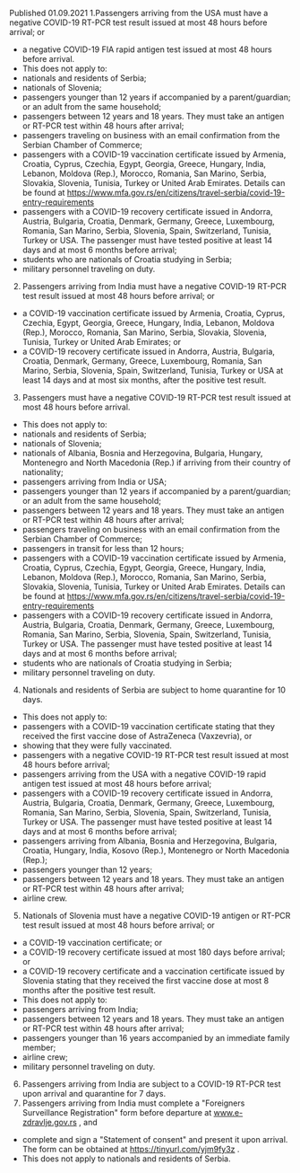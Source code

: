 Published 01.09.2021
1.Passengers arriving from the USA must have a negative COVID-19 RT-PCR test result issued at most 48 hours before arrival; or
- a negative COVID-19 FIA rapid antigen test issued at most 48 hours before arrival.
- This does not apply to:
- nationals and residents of Serbia;
- nationals of Slovenia;
- passengers younger than 12 years if accompanied by a parent/guardian; or an adult from the same household;
- passengers between 12 years and 18 years. They must take an antigen or RT-PCR test within 48 hours after arrival;
- passengers traveling on business with an email confirmation from the Serbian Chamber of Commerce;
- passengers with a COVID-19 vaccination certificate issued by Armenia, Croatia, Cyprus, Czechia, Egypt, Georgia, Greece, Hungary, India, Lebanon, Moldova (Rep.), Morocco, Romania, San Marino, Serbia, Slovakia, Slovenia, Tunisia, Turkey or United Arab Emirates. Details can be found at <a href="https://www.mfa.gov.rs/en/citizens/travel-serbia/covid-19-entry-requirements">https://www.mfa.gov.rs/en/citizens/travel-serbia/covid-19-entry-requirements</a>
- passengers with a COVID-19 recovery certificate issued in Andorra, Austria, Bulgaria, Croatia, Denmark, Germany, Greece, Luxembourg, Romania, San Marino, Serbia, Slovenia, Spain, Switzerland, Tunisia, Turkey or USA. The passenger must have tested positive at least 14 days and at most 6 months before arrival;
- students who are nationals of Croatia studying in Serbia;
- military personnel traveling on duty.
2. Passengers arriving from India must have a negative COVID-19 RT-PCR test result issued at most 48 hours before arrival; or
- a COVID-19 vaccination certificate issued by Armenia, Croatia, Cyprus, Czechia, Egypt, Georgia, Greece, Hungary, India, Lebanon, Moldova (Rep.), Morocco, Romania, San Marino, Serbia, Slovakia, Slovenia, Tunisia, Turkey or United Arab Emirates; or
- a COVID-19 recovery certificate issued in Andorra, Austria, Bulgaria, Croatia, Denmark, Germany, Greece, Luxembourg, Romania, San Marino, Serbia, Slovenia, Spain, Switzerland, Tunisia, Turkey or USA at least 14 days and at most six months, after the positive test result.
3. Passengers must have a negative COVID-19 RT-PCR test result issued at most 48 hours before arrival.
- This does not apply to:
- nationals and residents of Serbia;
- nationals of Slovenia;
- nationals of Albania, Bosnia and Herzegovina, Bulgaria, Hungary, Montenegro and North Macedonia (Rep.) if arriving from their country of nationality;
- passengers arriving from India or USA;
- passengers younger than 12 years if accompanied by a parent/guardian; or an adult from the same household;
- passengers between 12 years and 18 years. They must take an antigen or RT-PCR test within 48 hours after arrival;
- passengers traveling on business with an email confirmation from the Serbian Chamber of Commerce;
- passengers in transit for less than 12 hours;
- passengers with a COVID-19 vaccination certificate issued by Armenia, Croatia, Cyprus, Czechia, Egypt, Georgia, Greece, Hungary, India, Lebanon, Moldova (Rep.), Morocco, Romania, San Marino, Serbia, Slovakia, Slovenia, Tunisia, Turkey or United Arab Emirates. Details can be found at <a href="https://www.mfa.gov.rs/en/citizens/travel-serbia/covid-19-entry-requirements">https://www.mfa.gov.rs/en/citizens/travel-serbia/covid-19-entry-requirements</a>
- passengers with a COVID-19 recovery certificate issued in Andorra, Austria, Bulgaria, Croatia, Denmark, Germany, Greece, Luxembourg, Romania, San Marino, Serbia, Slovenia, Spain, Switzerland, Tunisia, Turkey or USA. The passenger must have tested positive at least 14 days and at most 6 months before arrival;
- students who are nationals of Croatia studying in Serbia;
- military personnel traveling on duty.
4. Nationals and residents of Serbia are subject to home quarantine for 10 days.
- This does not apply to:
- passengers with a COVID-19 vaccination certificate stating that they received the first vaccine dose of AstraZeneca (Vaxzevria), or
- showing that they were fully vaccinated.
- passengers with a negative COVID-19 RT-PCR test result issued at most 48 hours before arrival;
- passengers arriving from the USA with a negative COVID-19 rapid antigen test issued at most 48 hours before arrival;
- passengers with a COVID-19 recovery certificate issued in Andorra, Austria, Bulgaria, Croatia, Denmark, Germany, Greece, Luxembourg, Romania, San Marino, Serbia, Slovenia, Spain, Switzerland, Tunisia, Turkey or USA. The passenger must have tested positive at least 14 days and at most 6 months before arrival;
- passengers arriving from Albania, Bosnia and Herzegovina, Bulgaria, Croatia, Hungary, India, Kosovo (Rep.), Montenegro or North Macedonia (Rep.);
- passengers younger than 12 years;
- passengers between 12 years and 18 years. They must take an antigen or RT-PCR test within 48 hours after arrival;
- airline crew.
5. Nationals of Slovenia must have a negative COVID-19 antigen or RT-PCR test result issued at most 48 hours before arrival; or
- a COVID-19 vaccination certificate; or
- a COVID-19 recovery certificate issued at most 180 days before arrival; or
- a COVID-19 recovery certificate and a vaccination certificate issued by Slovenia stating that they received the first vaccine dose at most 8 months after the positive test result.
- This does not apply to:
- passengers arriving from India;
- passengers between 12 years and 18 years. They must take an antigen or RT-PCR test within 48 hours after arrival;
- passengers younger than 16 years accompanied by an immediate family member;
- airline crew;
- military personnel traveling on duty.
6. Passengers arriving from India are subject to a COVID-19 RT-PCR test upon arrival and quarantine for 7 days.
7. Passengers arriving from India must complete a "Foreigners Surveillance Registration" form before departure at <a href="http://www.e-zdravlje.gov.rs">www.e-zdravlje.gov.rs</a> , and
- complete and sign a "Statement of consent" and present it upon arrival. The form can be obtained at <a href="https://tinyurl.com/yjm9fy3z">https://tinyurl.com/yjm9fy3z</a> .
- This does not apply to nationals and residents of Serbia.

